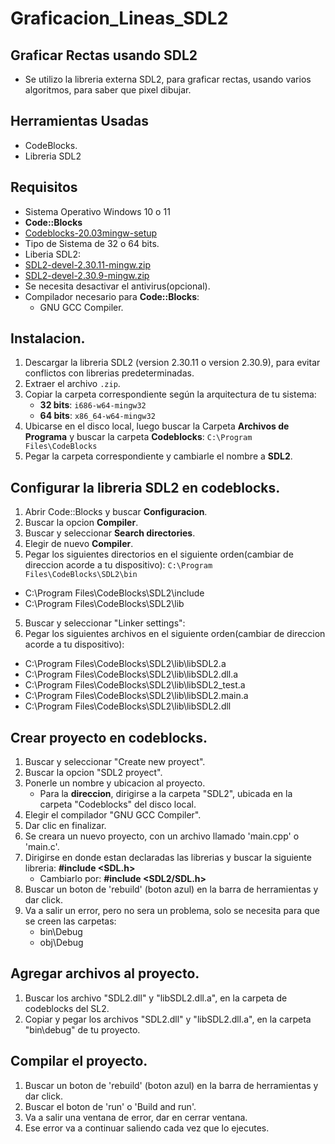 # Graficacion_Lineas_SDL2

## Graficar Rectas usando SDL2
- Se utilizo la libreria externa SDL2, para graficar rectas, usando varios algoritmos, para saber que pixel dibujar.

## Herramientas Usadas
- CodeBlocks.
- Libreria SDL2

## Requisitos
- Sistema Operativo Windows 10 o 11
- **Code::Blocks**
 - [Codeblocks-20.03mingw-setup](https://www.codeblocks.org/downloads/binaries/)
- Tipo de Sistema de 32 o 64 bits.
- Liberia SDL2:
 - [SDL2-devel-2.30.11-mingw.zip](https://github.com/libsdl-org/SDL/releases/tag/release-2.30.11)
 - [SDL2-devel-2.30.9-mingw.zip](https://github.com/libsdl-org/SDL/releases/tag/release-2.30.9)
- Se necesita desactivar el antivirus(opcional).
- Compilador necesario para **Code::Blocks**:
  - GNU GCC Compiler.
  
## Instalacion.
1. Descargar la libreria SDL2 (version 2.30.11 o version 2.30.9), para evitar conflictos con librerias predeterminadas.
2. Extraer el archivo `.zip`.
3. Copiar la carpeta correspondiente según la arquitectura de tu sistema:
   - **32 bits**: `i686-w64-mingw32`
   - **64 bits**: `x86_64-w64-mingw32`
4. Ubicarse en el disco local, luego buscar la Carpeta **Archivos de Programa** y buscar la carpeta **Codeblocks**: `C:\Program Files\CodeBlocks`
5. Pegar la carpeta correspondiente y cambiarle el nombre a **SDL2**.

## Configurar la libreria SDL2 en codeblocks.

1. Abrir Code::Blocks y buscar **Configuracion**.
2. Buscar la opcion **Compiler**.
3. Buscar y seleccionar **Search directories**.
4. Elegir de nuevo **Compiler**.
5. Pegar los siguientes directorios en el siguiente orden(cambiar de direccion acorde a tu dispositivo):
  `C:\Program Files\CodeBlocks\SDL2\bin`
 - C:\Program Files\CodeBlocks\SDL2\include
 - C:\Program Files\CodeBlocks\SDL2\lib
5. Buscar y seleccionar "Linker settings":
6. Pegar los siguientes archivos en el siguiente orden(cambiar de direccion acorde a tu dispositivo):
 - C:\Program Files\CodeBlocks\SDL2\lib\libSDL2.a
 - C:\Program Files\CodeBlocks\SDL2\lib\libSDL2.dll.a
 - C:\Program Files\CodeBlocks\SDL2\lib\libSDL2_test.a
 - C:\Program Files\CodeBlocks\SDL2\lib\libSDL2.main.a
 - C:\Program Files\CodeBlocks\SDL2\lib\libSDL2.dll

## Crear proyecto en codeblocks.
1. Buscar y seleccionar "Create new proyect".
2. Buscar la opcion "SDL2 proyect".
3. Ponerle un nombre y ubicacion al proyecto.
   - Para la **direccion**, dirigirse a la carpeta "SDL2", ubicada en la carpeta "Codeblocks" del disco local.
4. Elegir el compilador "GNU GCC Compiler".
5. Dar clic en finalizar.
6. Se creara un nuevo proyecto, con un archivo llamado 'main.cpp' o 'main.c'.
7. Dirigirse en donde estan declaradas las librerias y buscar la siguiente libreria:
   **#include <SDL.h>**
   - Cambiarlo por: **#include <SDL2/SDL.h>**
9. Buscar un boton de 'rebuild' (boton azul) en la barra de herramientas y dar click.
10. Va a salir un error, pero no sera un problema, solo se necesita para que se creen las carpetas:
    - bin\Debug
    - obj\Debug
    
## Agregar archivos al proyecto.
1. Buscar los archivo "SDL2.dll" y "libSDL2.dll.a", en la carpeta de codeblocks del SL2.
2. Copiar y pegar los archivos "SDL2.dll" y "libSDL2.dll.a", en la carpeta "bin\debug" de tu proyecto.
## Compilar el proyecto.
1. Buscar un boton de 'rebuild' (boton azul) en la barra de herramientas y dar click.
2. Buscar el boton de 'run' o 'Build and run'.
3. Va a salir una ventana de error, dar en cerrar ventana.
4. Ese error va a continuar saliendo cada vez que lo ejecutes.

